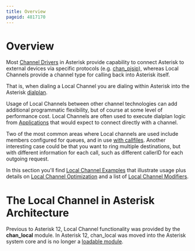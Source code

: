 ```yaml
---
title: Overview
pageid: 4817170
---
```


Overview
========

Most [Channel Drivers](/Channel-Drivers) in Asterisk provide capability to connect Asterisk to external devices via specific protocols (e.g. [chan\_pjsip](/Configuring-res_pjsip)), whereas Local Channels provide a channel type for calling back into Asterisk itself.

That is, when dialing a Local Channel you are dialing within Asterisk into the Asterisk [dialplan](/Dialplan).

Usage of Local Channels between other channel technologies can add additional programmatic flexibility, but of course at some level of performance cost. Local Channels are often used to execute dialplan logic from [Applications](/Applications) that would expect to connect directly with a channel.

Two of the most common areas where Local channels are used include members configured for queues, and in use [with callfiles](/Using-Callfiles-and-Local-Channels). Another interesting case could be that you want to ring multiple destinations, but with different information for each call, such as different callerID for each outgoing request.

In this section you'll find [Local Channel Examples](/Local-Channel-Examples) that illustrate usage plus details on [Local Channel Optimization](/Local-Channel-Optimization) and a list of [Local Channel Modifiers](/Local-Channel-Modifiers).

The Local Channel in Asterisk Architecture
==========================================

Previous to Asterisk 12, Local Channel functionality was provided by the **chan\_local** module. In Asterisk 12, chan\_local was moved into the Asterisk system core and is no longer a [loadable module](/Configuring-the-Asterisk-Module-Loader).

 

